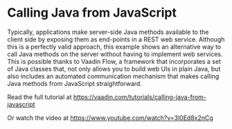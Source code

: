 # Calling Java from JavaScript

Typically, applications make server-side Java methods available to the client side by exposing them as end-points in a REST web service. Although this is a perfectly valid approach, this example shows an alternative way to call Java methods on the server without having to implement web services. This is possible thanks to Vaadin Flow, a framework that incorporates a set of Java classes that, not only allows you to build web UIs in plain Java, but also includes an automated communication mechanism that makes calling Java methods from JavaScript straightforward.

Read the full tutorial at https://vaadin.com/tutorials/calling-java-from-javascript

Or watch the video at https://www.youtube.com/watch?v=3l0Ed8x2nCg
